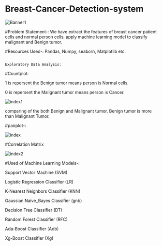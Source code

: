 # Breast-Cancer-Detection-system

![Banner1](https://user-images.githubusercontent.com/76062093/103670710-f0022980-4f9f-11eb-94be-e27c7f7bc8aa.png)

#Problem Statement-: We have extract the features of breast cancer patient cells and normal person cells. apply machine learning model to classify malignant and Benign tumor.

#Resources Used-: Pandas, Numpy, seaborn, Matplotlib etc.

                                                                Exploratory Data Analysis:

#Countplot: 

1 is repersent the Benign tumor means person is Normal cells.

0 is repersent the Malignant tumor means person is Cancer.

![index1](https://user-images.githubusercontent.com/76062093/103673243-5dfc2000-4fa3-11eb-88a1-0c64fe37e754.png)

comparing of the both Benign and Malignant tumor, Benign tumor is more than Malignant Tumor.

#pairplot-:

![index](https://user-images.githubusercontent.com/76062093/103675134-96046280-4fa5-11eb-8d50-2a2df121bfdd.png)

#Correlation Matrix

![index2](https://user-images.githubusercontent.com/76062093/103675366-dcf25800-4fa5-11eb-8bed-54e62607c39e.png)

#Used of Machine Learning Models-:

Support Vector Machine (SVM)

Logistic Regression Classifier (LR)

K-Nearest Neighbors Classifier (KNN)

Gaussian Naive_Bayes Classifier (gnb)

Decision Tree Classifier (DT)

Random Forest Classifier (RFC)

Ada-Boost Classifier (Adb)

Xg-Boost Classifier (Xg)







